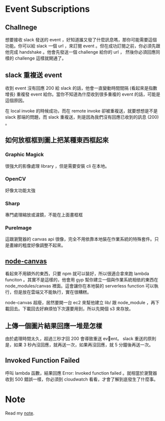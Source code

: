 # Event Subscriptions
## Challnege
想要接收 slack 發送的 event ，好知道誰又發了什麼訊息嗎，那你可能需要這個功能。你可以給 slack 一個 url ，來訂閱 event 。但在成功訂閱之前，你必須先跟他完成 handshake 。他會先發送一個 challenge 給你的 url ， 然後你必須回應同樣的 challenge 這樣就開通了。

## slack 重複送 event
收到 event 沒有回應 200 給 slack 的話，他會一直變動時間間隔 (看起來是指數增長) 重複發 event 給你。當你不知道為什麼收到很多重複的 event 的話，可能是這個原因。

在 local invoke 的時候成功，而在 remote invoke 卻被重複送，就要想想是不是 slack 那端的問題，而 slack 重複送，則是因為我們沒有回應已收到的訊息 (200) 。

## 如何放框框到圖上把某種東西框起來
### Graphic Magick
很強大的影像處理 library ，但是需要安裝 cli 在本地。

### OpenCV
好像太功能太強

### Sharp
專門處理縮放或濾鏡，不能在上面畫框框

### PureImage
這跟瀏覽器的 canvas api 很像，完全不用依靠本地裝在作業系統的特殊套件。只是畫線的粗度好像調整不起來。

## [node-canvas](https://github.com/Automattic/node-canvas/wiki/Installation---AWS-Lambda)
看起來不用額外的東西，只要 npm 就可以裝好，所以很適合拿來跑 lambda funciton 。其實不是這樣的，他會用 gyp 幫你建立一個與作業系統相依的東西在 node_modules/canvas 裡面。這會讓你在本地裝的 serverless function 可以執行，但是放在雲端又不能執行，實在很糟糕。

node-canvas 超廢，居然要開一台 ec2 來幫他建立 lib/ 跟 node_module ，再下載回去。下載回去好麻煩怕下次還要用到，所以先開個 s3 來存放。

## 上傳一個圖片結果回應一堆是怎樣
由於處理時間太久，超過三秒才回 200 會導致重送 event。 slack 重送的原則是，如果 3 秒內沒回應，就再送一次，如果再沒回應，就 5 分鐘後再送一次。

## Invoked Function Failed
呼叫 lambda 函數，結果回應 Error: Invoked function failed 。就相當於瀏覽器收到 500 錯誤一樣，你必須到 cloudwatch 看看，才會了解到底發生了什麼事。

# Note
Read my [note](note.md).